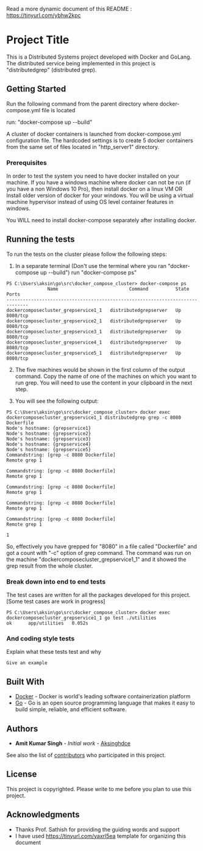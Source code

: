 Read a more dynamic document of this README : https://tinyurl.com/ybhw2kpc

# Project Title

This is a Distributed Systems project developed with Docker and GoLang. The distributed service being implemented in this project is "distributedgrep" (distributed grep).

## Getting Started

Run the following command from the parent directory where docker-compose.yml file is located

run:
"docker-compose up --build"

A cluster of docker containers is launched from docker-compose.yml configuration file. The hardcoded settings is to create
5 docker containers from the same set of files located in "http_server1" directory.

### Prerequisites

In order to test the system you need to have docker installed on your machine.
If you have a windows machine where docker can not be run (if you have a non Windows 10 Pro), then install docker on a linux VM
OR
Install older version of docker for your windows. You will be using a virtual machine hypervisor instead of using OS level container features in windows.

You WILL need to install docker-compose separately after installing docker.

## Running the tests

To run the tests on the cluster please follow the following steps:

1. In a separate terminal (Don't use the terminal where you ran "docker-compose up --build") run "docker-compose ps"


```
PS C:\Users\aksin\go\src\docker_compose_cluster> docker-compose ps
               Name                          Command          State    Ports
------------------------------------------------------------------------------
dockercomposecluster_grepservice1_1   distributedgrepserver   Up      8080/tcp
dockercomposecluster_grepservice2_1   distributedgrepserver   Up      8080/tcp
dockercomposecluster_grepservice3_1   distributedgrepserver   Up      8080/tcp
dockercomposecluster_grepservice4_1   distributedgrepserver   Up      8080/tcp
dockercomposecluster_grepservice5_1   distributedgrepserver   Up      8080/tcp
```


2. The five machines would be shown in the first column of the output command. Copy the name of one of the machines on which you want to run grep. You will need to use the content in your clipboard in the next step.

3. You will see the following output:


```
PS C:\Users\aksin\go\src\docker_compose_cluster> docker exec dockercomposecluster_grepservice1_1 distributedgrep grep -c 8080 Dockerfile
Node's hostname: {grepservice1}
Node's hostname: {grepservice2}
Node's hostname: {grepservice3}
Node's hostname: {grepservice4}
Node's hostname: {grepservice5}
Commandstring: [grep -c 8080 Dockerfile]
Remote grep 1

Commandstring: [grep -c 8080 Dockerfile]
Remote grep 1

Commandstring: [grep -c 8080 Dockerfile]
Remote grep 1

Commandstring: [grep -c 8080 Dockerfile]
Remote grep 1

Commandstring: [grep -c 8080 Dockerfile]
Remote grep 1

1
```

So, effectively you have grepped for "8080" in a file called "Dockerfile" and got a count with "-c" option of grep command. The command was run on the machine "dockercomposecluster_grepservice1_1" and it showed the grep result from the whole cluster.

### Break down into end to end tests

The test cases are written for all the packages developed for this project. [Some test cases are work in progress]

```
PS C:\Users\aksin\go\src\docker_compose_cluster> docker exec dockercomposecluster_grepservice1_1 go test ./utilities
ok      app/utilities   0.052s
```

### And coding style tests

Explain what these tests test and why

```
Give an example
```

## Built With

* [Docker](https://www.docker.com/) - Docker is world's leading software containerization platform
* [Go](https://golang.org/) - Go is an open source programming language that makes it easy to build simple, reliable, and efficient software.

## Authors

* **Amit Kumar Singh** - *Initial work* - [Aksinghdce](https://github.com/Aksinghdce)

See also the list of [contributors](https://github.com/aksinghdce/docker_compose_cluster/contributors) who participated in this project.

## License

This project is copyrighted. Please write to me before you plan to use this project.

## Acknowledgments

* Thanks Prof. Sathish for providing the guiding words and support
* I have used https://tinyurl.com/yaxrl5ea template for organizing this document
